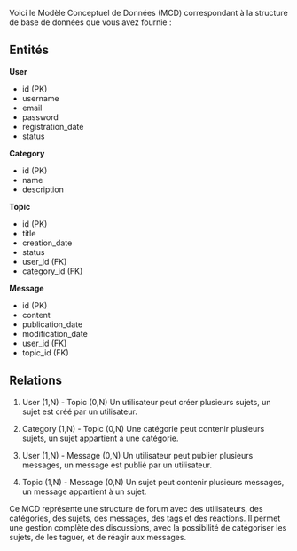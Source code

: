 Voici le Modèle Conceptuel de Données (MCD) correspondant à la structure de base de données que vous avez fournie :

## Entités

**User**

-   id (PK)
-   username
-   email
-   password
-   registration_date
-   status

**Category**

-   id (PK)
-   name
-   description

**Topic**

-   id (PK)
-   title
-   creation_date
-   status
-   user_id (FK)
-   category_id (FK)

**Message**

-   id (PK)
-   content
-   publication_date
-   modification_date
-   user_id (FK)
-   topic_id (FK)

## Relations

1. User (1,N) - Topic (0,N)
   Un utilisateur peut créer plusieurs sujets, un sujet est créé par un utilisateur.

2. Category (1,N) - Topic (0,N)
   Une catégorie peut contenir plusieurs sujets, un sujet appartient à une catégorie.

3. User (1,N) - Message (0,N)
   Un utilisateur peut publier plusieurs messages, un message est publié par un utilisateur.

4. Topic (1,N) - Message (0,N)
   Un sujet peut contenir plusieurs messages, un message appartient à un sujet.

Ce MCD représente une structure de forum avec des utilisateurs, des catégories, des sujets, des messages, des tags et des réactions. Il permet une gestion complète des discussions, avec la possibilité de catégoriser les sujets, de les taguer, et de réagir aux messages.
